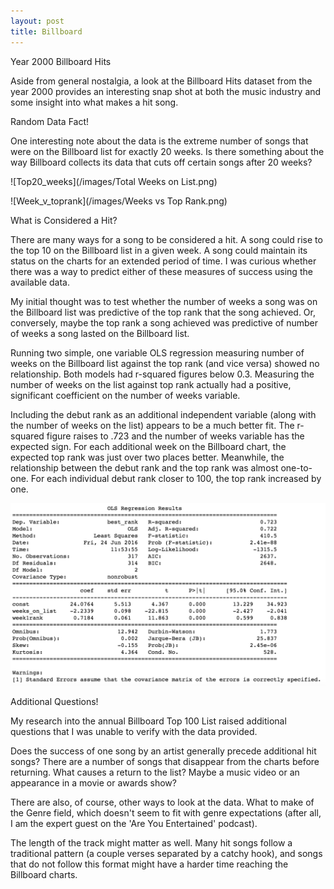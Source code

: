 ```yaml
---
layout: post
title: Billboard
---
```


Year 2000 Billboard Hits

Aside from general nostalgia, a look at the Billboard Hits dataset from the year 2000
provides an interesting snap shot at both the music industry and some insight into
what makes a hit song.

Random Data Fact!

One interesting note about the data is the extreme number of songs that were on the
Billboard list for exactly 20 weeks. Is there something about the way Billboard
collects its data that cuts off certain songs after 20 weeks?

![Top20_weeks](/images/Total Weeks on List.png)

![Week_v_toprank](/images/Weeks vs Top Rank.png)

What is Considered a Hit?

There are many ways for a song to be considered a hit. A song could rise to the
top 10 on the Billboard list in a given week. A song could maintain its status on
the charts for an extended period of time. I was curious whether there was a way to
predict either of these measures of success using the available data.

My initial thought was to test whether the number of weeks a song was on the Billboard
list was predictive of the top rank that the song achieved. Or, conversely, maybe
the top rank a song achieved was predictive of number of weeks a song lasted on the
Billboard list.

Running two simple, one variable OLS regression measuring number of weeks on the
Billboard list against the top rank (and vice versa) showed no relationship. Both
models had r-squared figures below 0.3. Measuring the number of weeks on the list
against top rank actually had a positive, significant coefficient on the number of
weeks variable.

Including the debut rank as an additional independent variable (along with the number
of weeks on the list) appears to be a much better fit. The r-squared figure raises
to .723 and the number of weeks variable has the expected sign. For each additional week
on the Billboard chart, the expected top rank was just over two places better.
Meanwhile, the relationship between the debut rank and the top rank was almost
one-to-one. For each individual debut rank closer to 100, the top rank increased
by one.

![Reg_results](/images/Reg_Results.png)

Additional Questions!

My research into the annual Billboard Top 100 List raised additional questions that
I was unable to verify with the data provided.

Does the success of one song by an artist generally precede additional hit songs?
There are a number of songs that disappear from the charts before returning. What causes
a return to the list? Maybe a music video or an appearance in a movie or awards show?

There are also, of course, other ways to look at the data. What to make of the Genre
field, which doesn't seem to fit with genre expectations (after all, I am the expert
guest on the 'Are You Entertained' podcast).

The length of the track might matter as well. Many hit songs follow a traditional
pattern (a couple verses separated by a catchy hook), and songs that do not follow
this format might have a harder time reaching the Billboard charts.
